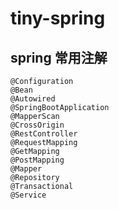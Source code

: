 # tiny-spring

## spring 常用注解

```
@Configuration
@Bean
@Autowired
@SpringBootApplication
@MapperScan
@CrossOrigin
@RestController
@RequestMapping
@GetMapping
@PostMapping
@Mapper
@Repository
@Transactional
@Service
```
